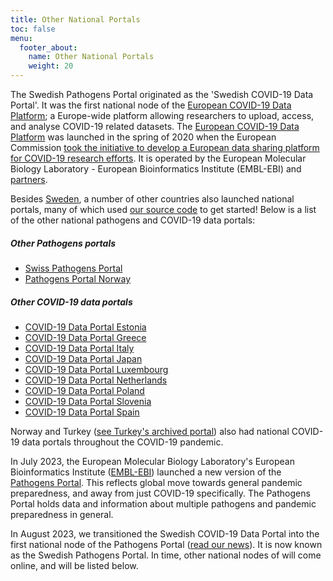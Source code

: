 ```yaml
---
title: Other National Portals
toc: false
menu:
  footer_about:
    name: Other National Portals
    weight: 20
---
```


The Swedish Pathogens Portal originated as the 'Swedish COVID-19 Data Portal'. It was the first national node of the [European COVID-19 Data Platform](https://covid19dataportal.org/); a Europe-wide platform allowing researchers to upload, access, and analyse COVID-19 related datasets. The [European COVID-19 Data Platform](https://covid19dataportal.org/) was launched in the spring of 2020 when the European Commission [took the initiative to develop a European data sharing platform for COVID-19 research efforts](https://www.embl.org/news/science/embl-ebi-launches-covid-19-data-portal/). It is operated by the European Molecular Biology Laboratory - European Bioinformatics Institute (EMBL-EBI) and [partners](https://www.covid19dataportal.org/partners).

Besides [Sweden](https://www.pathogens.se), a number of other countries also launched national portals, many of which used [our source code](https://github.com/ScilifelabDataCentre/pathogens-portal) to get started! Below is a list of the other national pathogens and COVID-19 data portals:

##### Other Pathogens portals

- [Swiss Pathogens Portal](https://pathogensportal.ch/)
- [Pathogens Portal Norway](https://pathogens.no/)

##### Other COVID-19 data portals

- [COVID-19 Data Portal Estonia](https://covid19dataportal.ee)
- [COVID-19 Data Portal Greece](https://www.covid19dataportal.gr)
- [COVID-19 Data Portal Italy](https://www.covid19dataportal.it)
- [COVID-19 Data Portal Japan](https://covid19dataportal.jp)
- [COVID-19 Data Portal Luxembourg](https://covid19dataportal.lu)
- [COVID-19 Data Portal Netherlands](https://www.covid19dataportal.nl)
- [COVID-19 Data Portal Poland](https://covid19dataportal.pl)
- [COVID-19 Data Portal Slovenia](https://covid19dataportal.si)
- [COVID-19 Data Portal Spain](https://www.covid19dataportal.es)

Norway and Turkey ([see Turkey's archived portal](https://www.loc.gov/item/lcwaN0030712/)) also had national COVID-19 data portals throughout the COVID-19 pandemic.

In July 2023, the European Molecular Biology Laboratory's European Bioinformatics Institute ([EMBL-EBI](https://www.ebi.ac.uk/)) launched a new version of the [Pathogens Portal](https://www.pathogensportal.org/). This reflects global move towards general pandemic preparedness, and away from just COVID-19 specifically. The Pathogens Portal holds data and information about multiple pathogens and pandemic preparedness in general.

In August 2023, we transitioned the Swedish COVID-19 Data Portal into the first national node of the Pathogens Portal ([read our news](https://www.pathogens.se/updates/pathogens_portal/)). It is now known as the Swedish Pathogens Portal. In time, other national nodes of will come online, and will be listed below.
